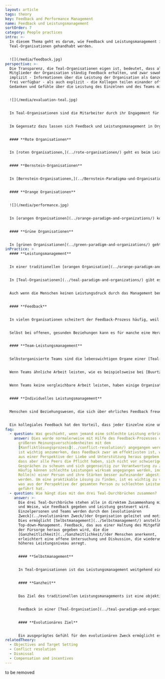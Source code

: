 ```yaml
---
layout: article
tags: theory
key: Feedback and Performance Management
name: Feedback und Leistungsmanagement
sortOrder: 7
category: People practices
intro: >-
  In diesem Thema geht es darum, wie Feedback und Leistungsmanagement in
  Teal-Organisationen gehandhabt werden.


  ![](/media/feedback.jpg)
perspective: >-
  Die Transparenz, die Teal-Organisationen eigen ist, bedeutet, dass alle
  Mitglieder der Organisation ständig Feedback erhalten, und zwar sowohl
  implizit - Informationen über die Leistung der Organisation als Ganzes sind
  frei verfügbar - als auch explizit - die Kollegen teilen einander offen ihre
  Gedanken und Gefühle über die Leistung des Einzelnen und des Teams mit.


  ![](/media/evaluation-teal.jpg)


  In Teal-Organisationen sind die Mitarbeiter durch ihr Engagement für den [evolutionären Zweck](../evolutionary-purpose/) der Organisation intrinsisch zur Leistung motiviert. Die Leistung wird in erster Linie auf Teamebene durch gegenseitiges Feedback und Nachahmung gesteuert. Informationen und Ergebnisse werden offen ausgetauscht, und es wird darauf vertraut, dass die Mitarbeiter wissen, wie die Organisation und andere Teams arbeiten. Das Geben von Feedback ist eine Verantwortung, die von allen geteilt wird, und geschieht routinemäßig sowohl auf Team- als auch auf individueller Ebene. Feedback ist in einer Teal-Organisation besonders wirkungsvoll, weil es absichtlich nicht wertend ist und in einem Geist der offenen Erkundung und Akzeptanz gegeben wird. Teal schätzt die ganze Person, nicht nur die Arbeit, die sie macht.


  Im Gegensatz dazu lassen sich Feedback und Leistungsmanagement in Organisationen der früheren Stufen wie folgt zusammenfassen:


  #### **Rote Organisationen**


  In [roten Organisationen,](../rote-organisationen/) geht es beim Leistungsmanagement um die Ausübung persönlicher Macht. Der Chef verlangt, dass Befehle ohne zu hinterfragen befolgt werden, um ein Image von Härte und Stärke zu wahren. Die Gefolgsleute gehorchen in der Hoffnung auf Schutz und Sicherheit. Rückmeldungen erfolgen in Form von Belohnungen und Bestrafungen, um die Macht des Chefs zu stärken.


  #### **Bernstein-Organisationen**


  In [Bernstein-Organisationen,](../Bernstein-Paradigma-und-Organisationen/) geht es beim Leistungsmanagement um die Aufrechterhaltung von Stabilität und Kontrolle. Die Führungskräfte gehen oft davon aus, dass die Arbeitnehmer faul und unehrlich sind, und überwachen die Leistung genau, um sicherzustellen, dass die Befehle ordnungsgemäß ausgeführt werden. Diejenigen, die sich an die Vorgaben halten, werden belohnt. Auf Misserfolge wird schnell reagiert. Wiederholungstäter riskieren den Ausschluss aus der Gruppe/Organisation und einen erheblichen Statusverlust.


  #### **Orange Organisationen**


  ![](/media/performance.jpg)


  In [orangen Organisationen](../orange-paradigm-and-organizations/) konzentriert sich das Leistungsmanagement auf das Erreichen von Zielen und Vorgaben. Der Einzelne wird zur Rechenschaft gezogen, indem er seine Leistung anhand der vom Management festgelegten (zu) ambitionierten Ziele ("Stretch-Goals") misst (und bewertet). Innovation und Leistung werden hoch geschätzt, und die Ergebnisse werden (soweit möglich) anhand von Kennzahlen gemessen. Das Feedback ist ein Top-Down-Prozess, der sich auf die Arbeitsleistung konzentriert und darauf ausgerichtet ist, bessere Ergebnisse zu erzielen.


  #### **Grüne Organisationen**


  In [grünen Organisationen](../green-paradigm-and-organizations/) geht es beim Leistungsmanagement sowohl um die Art und Weise, wie die Arbeit ausgeführt wird, als auch um das, was erreicht wird. Starke Werte, die mit einem inspirierenden Ziel verbunden sind, bieten den Mitarbeitern eine Anleitung zur Steuerung ihrer eigenen Leistung. Manager werden zu dienenden Führern und versuchen, diejenigen, die an vorderster Front arbeiten, zu befähigen und zu ermächtigen. Das Feedback erfolgt häufig im Rahmen eines [360-Grad-Feedback]-Prozesses (https://en.wikipedia.org/wiki/360-degree_feedback) und soll sowohl den Einzelnen in seiner Entwicklung als auch die Kultur des Unternehmens fördern und unterstützen.
inPractice: >
  #### **Leistungsmanagement**


  In einer traditionellen [orangen Organisation](../orange-paradigm-and-organizations/) wird die Leistung durch den Einsatz eines Top-down-Leistungsmanagementsystems überwacht, das die Ausrichtung der festgelegten individuellen Ziele an den strategischen Unternehmenszielen gewährleistet. In diesem stark dokumentierten Prozess vereinbaren Manager und Mitarbeiter die zu erreichenden Ziele. Die Hierarchie ist in vollem Umfang für die Erfüllung der zugewiesenen Geschäftsziele verantwortlich. Daher wird Druck auf die Mitarbeiter ausgeübt, um sicherzustellen, dass die Ziele erreicht und im Idealfall durch individuelle Leistungen übertroffen werden.


  In [Teal-Organisationen](../teal-paradigm-and-organizations/) gibt es ein solches formelles Top-Down-Leistungsverfolgungssystem nicht. In einer selbstverwalteten Teal-Organisation, in der es keine Vorgesetzten gibt, entsteht der Antrieb, Ergebnisse zu erzielen, aus intrinsischer Motivation. Teal-Organisationen gehen davon aus, dass Menschen motiviert sind, wenn ihre Arbeit einen sinnvollen [Zweck] hat (../listening-to-purpose/), wenn sie einem gesunden Gruppendruck ausgesetzt sind und wenn sie Zugang zu präzisem Feedback aus der Außenwelt haben. Sie sind der Meinung, dass sich Menschen stärker engagieren und weit mehr leisten, als von ihnen verlangt wird, wenn sie eine lohnende Arbeit mit voller Verantwortung verrichten und Zugang zu den benötigten Ressourcen haben.


  Auch wenn die Menschen keinen Leistungsdruck durch das Management benötigen, müssen sie doch wissen, wie sie sich schlagen. Zu diesem Zweck wird Feedback in Teal-Organisationen ausgiebig genutzt, wobei der Schwerpunkt auf der Teamleistung liegt.


  #### **Feedback**


  In vielen Organisationen scheitert der Feedback-Prozess häufig, weil er von einem Ort der Angst, des Urteils und der Trennung ausgeht. Feedback, das aus Liebe, Akzeptanz und Verbundenheit gegeben wird, ist eine nährende Erfahrung, die es den Menschen ermöglicht, zu erkennen, wo sie stehen und gemeinsam herauszufinden, was sie als nächstes tun müssen. Effizientes Feedback erleichtert das Wachstum und ermöglicht es den Menschen, das, was die Organisation braucht, mit dem in Einklang zu bringen, was sie antreibt.


  Selbst bei offenen, gesunden Beziehungen kann es für manche eine Herausforderung sein, Feedback zu geben, wenn die Dinge nicht so laufen wie erwartet. Rechtzeitige Rückmeldung über nicht erfüllte Erwartungen oder Spannungen ist eine wichtige Teal-Praxis, die ungeachtet des Unbehagens angenommen werden sollte. [Teal-Organisationen] (.../teal-paradigm-and-organizations/) haben ein hohes Maß an Vertrauen und ein geringes Maß an Angst. Die Fähigkeit, in diesem Umfeld wirksames Feedback zu geben, ist eine wichtige Fähigkeit. Mitarbeiter werden oft in Ansätzen wie der [Gewaltfreien Kommunikation](https://en.wikipedia.org/wiki/Nonviolent_Communication) geschult, damit sie beim Geben von Feedback auf ihre Absichten und ihre Praxis achten können. 


  #### **Team-Leistungsmanagement**


  Selbstorganisierte Teams sind die lebenswichtigen Organe einer [Teal-Organisation](../teal-paradigm-and-organizations/). Wenn die Mitarbeiter ein klares Verständnis vom Zweck ihrer Arbeit haben und wissen, was von ihnen erwartet wird, sind Teams mehr als fähig, Ziele zu setzen und sich zu organisieren, um sie zu erreichen. Um diese Arbeitsweise zu unterstützen, werden Informationen über die Leistung der einzelnen Teams offen ausgetauscht. Dies wäre in einer traditionelleren Organisation bedrohlich, ist aber in einer Teal-Organisation befreiend, weil die Mitarbeiter wissen, dass die Informationen nicht gegen sie verwendet werden. Niemand muss vor den Fakten, ob gut oder schlecht, geschützt werden.


  Wenn Teams ähnliche Arbeit leisten, wie es beispielsweise bei [Buurtzorg] (https://www.buurtzorgnederland.com/) der Fall ist, kann ein Team seine Produktivität im Vergleich zu den anderen Teams leicht einschätzen. Diejenigen, die ganz unten auf der Liste stehen, sind eher durch Stolz als durch Angst motiviert, sich zu verbessern. Noch wichtiger ist, dass die anderen Teams bereit sind, ihre Arbeit mit anderen zu teilen und jede erforderliche Hilfe zu leisten. Die Arbeit der Organisation ist wichtiger als jeder vom Ego getriebene Wettbewerb zwischen den Teams.


  Wenn Teams keine vergleichbare Arbeit leisten, haben einige Organisationen ein anderes Verfahren entwickelt. Bei [Morning Star] (https://www.morningstarco.com/) zum Beispiel bereiten die Teams jedes Jahr eine Präsentation für ihre Kollegen vor, in der sie offen darüber sprechen, was gut gelaufen ist, was nicht, wie effizient sie waren und was sie im kommenden Jahr vorhaben. Teams, die nicht so gut abgeschnitten haben, werden gleichermaßen herausgefordert und unterstützt. Dabei erhalten sie hilfreiches Feedback und Anregungen, um die notwendigen Verbesserungen vorzunehmen.


  #### **Individuelles Leistungsmanagement**


  Menschen sind Beziehungswesen, die sich über ehrliches Feedback freuen. Obwohl das Hauptaugenmerk auf der Teamleistung liegt, erkennen [Teal-Organisationen ](../teal-paradigm-and-organizations/)an, dass die Fähigkeit, offenes, nicht wertendes individuelles Feedback an Gleichgestellte zu geben, von entscheidender Bedeutung ist. Einige Organisationen wie [FAVI](http://www.favi.com/) haben auf formelle Beurteilungsgespräche verzichtet, weil das Feedback so offen ausgetauscht wird. Die meisten anderen halten es nach wie vor für sinnvoll, einmal im Jahr ein formelles Gespräch zu führen, um über die eigene Arbeit nachzudenken. Diese Beurteilungen sind natürlich auf kollegiale Prozesse ausgerichtet.


  Ein kollegiales Feedback hat den Vorteil, dass jeder Einzelne eine umfassendere, aussagekräftigere Perspektive auf seinen Beitrag erhält. Das Feedback geht über die Grenzen einer engen Diskussion über die Arbeit hinaus und bringt eine umfassendere Erforschung der Hoffnungen, Ängste und des Sinns der Person im Leben mit sich.
faq:
  - question: Was geschieht, wenn jemand eine schlechte Leistung erbringt?
    answer: Dies würde normalerweise mit Hilfe des Feedback-Prozesses oder bei
      größeren Meinungsverschiedenheiten mit dem
      [Konfliktlösungsprozess](../conflict-resolution/) angegangen werden. Es
      ist wichtig anzumerken, dass Feedback zwar am effektivsten ist, wenn es
      aus einer Perspektive der Liebe und Unterstützung heraus gegeben wird,
      dass aber alle Peers die Pflicht haben, sich nicht vor schwierigen
      Gesprächen zu scheuen und sich gegenseitig zur Verantwortung zu ziehen.
      Häufig können schlechte Leistungen wirksam angegangen werden, indem die
      Rolle(n) einer Person und ihre Stärken besser aufeinander abgestimmt
      werden. Um eine praktikable Lösung zu finden, ist es wichtig zu verstehen,
      was aus der Perspektive der gesamten Person zu schlechten Leistungen
      geführt hat.
  - question: Wie hängt dies mit den drei Teal-Durchbrüchen zusammen?
    answer: >-
      Die drei Teal-Durchbrüche stehen alle in direktem Zusammenhang mit der Art
      und Weise, wie Feedback gegeben und Leistung gesteuert wird.
      Einzelpersonen und Teams werden durch den [evolutionären
      Zweck](../evolutionären Zweck/)der Organisation geleitet und motiviert.
      Dies ermöglicht [Selbstmanagement](../Selbstmanagement/) anstelle von
      Top-down-Management. Feedback, das aus einer Haltung des Mitgefühls und
      der Fürsorge heraus gegeben wird, die die
      [Ganzheitlichkeit](../Ganzheitlichkeit/)der Menschen anerkennt,
      erleichtert eine offene Untersuchung und Diskussion, die wiederum ein
      höheres Leistungsniveau anregt.


      #### **Selbstmanagement**


      In Teal-Organisationen ist das Leistungsmanagement weitgehend ein selbstgesteuerter Prozess. Einzelpersonen und Teams übernehmen die Verantwortung für ihre eigene Leistung und ihr Wachstum und holen sich gegebenenfalls Feedback von anderen ein.


      #### **Ganzheit**


      Das Ziel des traditionellen Leistungsmanagements ist eine objektive Beurteilung, wie gut jemand seine Arbeit macht. Diese Beurteilung ist mit Bewertungsfehlern und Verzerrungen behaftet. Dieses subjektive Element erzeugt oft Angst und/oder Frustration. Unter diesen Bedingungen neigen die Menschen dazu, sich nicht zu engagieren.


      Feedback in einer [Teal-Organisation](../teal-paradigm-and-organizations/) ist eine Gelegenheit, die ganze Person zu erkennen (einschließlich ihrer Hoffnungen, Ängste und Bestrebungen). Feedback hat das alleinige Ziel, sich gegenseitig zu helfen, auf Augenhöhe. Feedback aus einer Position der Liebe, der Akzeptanz und der Verbundenheit heraus zu geben, erlaubt es den Menschen, ihre Abwehrkräfte zu senken und offen und ehrlich miteinander umzugehen. Es überrascht nicht, dass Menschen, die sich für das, was sie sind, wertgeschätzt fühlen, für konstruktives Feedback empfänglicher sind und viel mehr zu ihrer Arbeit beitragen. In einer Teal-Organisation ändert sich das Leistungsmanagement von der Verwaltung der Leistung eines Menschen hin zur Schaffung von Bedingungen, unter denen jemand Leistung erbringen kann.


      #### **Evolutionäres Ziel**


      Ein ausgeprägtes Gefühl für den evolutionären Zweck ermöglicht es den Mitarbeitern, ihre Bemühungen auf den Zweck der Organisation auszurichten und so ihre eigene Leistung zu steuern. Sie leisten ihren Beitrag, weil sie es **wollen**, nicht weil sie es **müssen**. Wenn der [Zweck ](../Zweck hören/)klar und sinnvoll ist, kann leicht Feedback darüber gegeben werden, wie gut ein Beitrag oder eine Entscheidung mit der Richtung der Organisation übereinstimmt. Leistungsmanagement wird zu "Wie können wir auf das reagieren, was passiert?" und nicht zu "Wie gut bin ich im Vergleich zum Plan?". Ein sinnvoller evolutionärer Zweck leitet die nächsten Maßnahmen.
relatedTheory:
  - Objectives and Target Setting
  - Conflict resolution
  - Dismissal
  - Compensation and incentives
---
```

to be removed